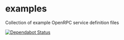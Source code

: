 # examples
Collection of example OpenRPC service definition files

[![Dependabot Status](https://api.dependabot.com/badges/status?host=github&repo=open-rpc/examples)](https://dependabot.com)
